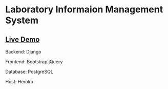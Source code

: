 # Laboratory Informaion Management System

## [Live Demo](https://lims-demo.herokuapp.com/)

Backend:
Django 

Frontend:
Bootstrap
jQuery

Database:
PostgreSQL

Host:
Heroku